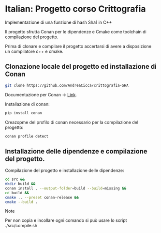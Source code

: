 # Italian: Progetto corso Crittografia 

Implementazione di una funzione di hash Sha1 in C++

Il progetto sfrutta Conan per le dipendenze e Cmake come toolchain di compilazione del progetto.

Prima di clonare e compilare il progetto accertarsi di avere a disposizione un compilatore c++ e cmake.

## Clonazione locale del progetto ed installazione di Conan

```bash
git clone https://github.com/AndreaCicca/crittografia-SHA
```

Documentazione per Conan -> [Link](https://conan.io/downloads).

Installazione di conan:

```bash
pip install conan
```

Creazopme del profilo di conan necessario per la compilazione del progetto:

```bash
conan profile detect
```

## Installazione delle dipendenze e compilazione del progetto.

Compilazione del progetto e installazione delle dipendenze:

```bash
cd src &&
mkdir build &&
conan install . --output-folder=build --build=missing &&
cd build &&
cmake .. --preset conan-release &&
cmake --build .
```

> [!NOTE]
> Per non copia e incollare ogni comando si può usare lo script ./src/compile.sh 
